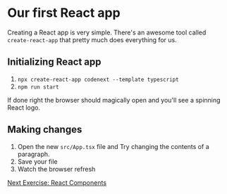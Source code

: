 # Our first React app

Creating a React app is very simple. There's an awesome tool called `create-react-app`
that pretty much does everything for us.

## Initializing React app

1. `npx create-react-app codenext --template typescript`
1. `npm run start`

If done right the browser should magically open and you'll see a spinning React
logo.

## Making changes

1. Open the new `src/App.tsx` file and Try changing the contents of a paragraph.
1. Save your file
1. Watch the browser refresh

[Next Exercise: React Components](/notes/week3/components.md)
